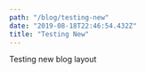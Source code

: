 ```yaml
---
path: "/blog/testing-new"
date: "2019-08-18T22:46:54.432Z"
title: "Testing New"
---
```

Testing new blog layout

